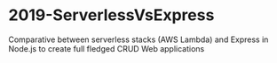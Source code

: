 # 2019-ServerlessVsExpress
Comparative between serverless stacks (AWS Lambda) and Express in Node.js to create full fledged CRUD Web applications
